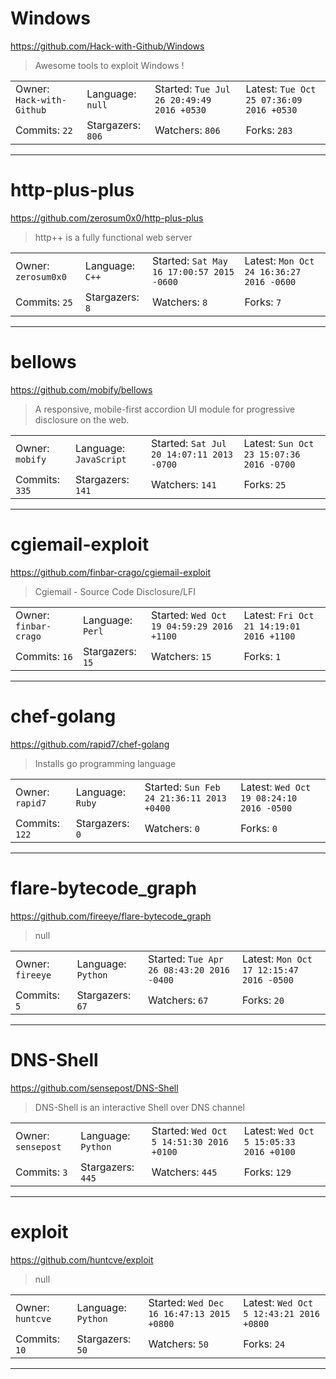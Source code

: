 # Windows

https://github.com/Hack-with-Github/Windows
<blockquote>
Awesome tools to exploit Windows !
</blockquote>

<table>
<tr><td>Owner: <code>Hack-with-Github</code></td>
    <td>Language: <code>null</code></td>
    <td>Started: <code>Tue Jul 26 20:49:49 2016 +0530</code></td>
    <td>Latest: <code>Tue Oct 25 07:36:09 2016 +0530</code></td></tr>
<tr><td>Commits: <code>22</code></td>
    <td>Stargazers: <code>806</code></td>
    <td>Watchers: <code>806</code></td>
    <td>Forks: <code>283</code></td></tr>
</table>

---

# http-plus-plus

https://github.com/zerosum0x0/http-plus-plus
<blockquote>
http++ is a fully functional web server
</blockquote>

<table>
<tr><td>Owner: <code>zerosum0x0</code></td>
    <td>Language: <code>C++</code></td>
    <td>Started: <code>Sat May 16 17:00:57 2015 -0600</code></td>
    <td>Latest: <code>Mon Oct 24 16:36:27 2016 -0600</code></td></tr>
<tr><td>Commits: <code>25</code></td>
    <td>Stargazers: <code>8</code></td>
    <td>Watchers: <code>8</code></td>
    <td>Forks: <code>7</code></td></tr>
</table>

---

# bellows

https://github.com/mobify/bellows
<blockquote>
A responsive, mobile-first accordion UI module for progressive disclosure on the web.
</blockquote>

<table>
<tr><td>Owner: <code>mobify</code></td>
    <td>Language: <code>JavaScript</code></td>
    <td>Started: <code>Sat Jul 20 14:07:11 2013 -0700</code></td>
    <td>Latest: <code>Sun Oct 23 15:07:36 2016 -0700</code></td></tr>
<tr><td>Commits: <code>335</code></td>
    <td>Stargazers: <code>141</code></td>
    <td>Watchers: <code>141</code></td>
    <td>Forks: <code>25</code></td></tr>
</table>

---

# cgiemail-exploit

https://github.com/finbar-crago/cgiemail-exploit
<blockquote>
Cgiemail - Source Code Disclosure/LFI
</blockquote>

<table>
<tr><td>Owner: <code>finbar-crago</code></td>
    <td>Language: <code>Perl</code></td>
    <td>Started: <code>Wed Oct 19 04:59:29 2016 +1100</code></td>
    <td>Latest: <code>Fri Oct 21 14:19:01 2016 +1100</code></td></tr>
<tr><td>Commits: <code>16</code></td>
    <td>Stargazers: <code>15</code></td>
    <td>Watchers: <code>15</code></td>
    <td>Forks: <code>1</code></td></tr>
</table>

---

# chef-golang

https://github.com/rapid7/chef-golang
<blockquote>
Installs go programming language
</blockquote>

<table>
<tr><td>Owner: <code>rapid7</code></td>
    <td>Language: <code>Ruby</code></td>
    <td>Started: <code>Sun Feb 24 21:36:11 2013 +0400</code></td>
    <td>Latest: <code>Wed Oct 19 08:24:10 2016 -0500</code></td></tr>
<tr><td>Commits: <code>122</code></td>
    <td>Stargazers: <code>0</code></td>
    <td>Watchers: <code>0</code></td>
    <td>Forks: <code>0</code></td></tr>
</table>

---

# flare-bytecode_graph

https://github.com/fireeye/flare-bytecode_graph
<blockquote>
null
</blockquote>

<table>
<tr><td>Owner: <code>fireeye</code></td>
    <td>Language: <code>Python</code></td>
    <td>Started: <code>Tue Apr 26 08:43:20 2016 -0400</code></td>
    <td>Latest: <code>Mon Oct 17 12:15:47 2016 -0500</code></td></tr>
<tr><td>Commits: <code>5</code></td>
    <td>Stargazers: <code>67</code></td>
    <td>Watchers: <code>67</code></td>
    <td>Forks: <code>20</code></td></tr>
</table>

---

# DNS-Shell

https://github.com/sensepost/DNS-Shell
<blockquote>
DNS-Shell is an interactive Shell over DNS channel
</blockquote>

<table>
<tr><td>Owner: <code>sensepost</code></td>
    <td>Language: <code>Python</code></td>
    <td>Started: <code>Wed Oct 5 14:51:30 2016 +0100</code></td>
    <td>Latest: <code>Wed Oct 5 15:05:33 2016 +0100</code></td></tr>
<tr><td>Commits: <code>3</code></td>
    <td>Stargazers: <code>445</code></td>
    <td>Watchers: <code>445</code></td>
    <td>Forks: <code>129</code></td></tr>
</table>

---

# exploit

https://github.com/huntcve/exploit
<blockquote>
null
</blockquote>

<table>
<tr><td>Owner: <code>huntcve</code></td>
    <td>Language: <code>Python</code></td>
    <td>Started: <code>Wed Dec 16 16:47:13 2015 +0800</code></td>
    <td>Latest: <code>Wed Oct 5 12:43:21 2016 +0800</code></td></tr>
<tr><td>Commits: <code>10</code></td>
    <td>Stargazers: <code>50</code></td>
    <td>Watchers: <code>50</code></td>
    <td>Forks: <code>24</code></td></tr>
</table>

---

